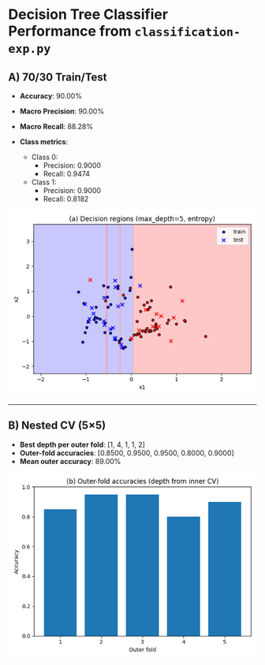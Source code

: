 # Decision Tree Classifier Performance from `classification-exp.py`

## A) 70/30 Train/Test

- **Accuracy**: 90.00%  
- **Macro Precision**: 90.00%  
- **Macro Recall**: 88.28%  

- **Class metrics**:
  - Class 0:
    - Precision: 0.9000
    - Recall: 0.9474
  - Class 1:
    - Precision: 0.9000
    - Recall: 0.8182

![Q2a Results](images\Figure2.png)

---

## B) Nested CV (5×5)

- **Best depth per outer fold**: [1, 4, 1, 1, 2]  
- **Outer-fold accuracies**: [0.8500, 0.9500, 0.9500, 0.8000, 0.9000]  
- **Mean outer accuracy**: 89.00%

![Q2b Results](images\Figure2(b).png)
